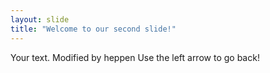 ```yaml
---
layout: slide
title: "Welcome to our second slide!"
---
```

Your text. Modified by heppen
Use the left arrow to go back!
